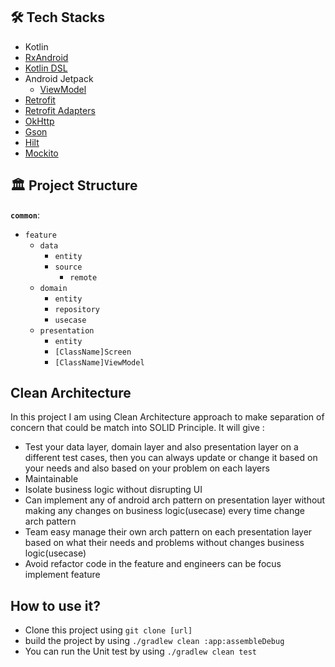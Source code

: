 ## 🛠 Tech Stacks

- Kotlin
- [RxAndroid](https://github.com/ReactiveX/RxAndroid)
- [Kotlin DSL](https://docs.gradle.org/current/userguide/kotlin_dsl.html)
- Android Jetpack
  - [ViewModel](https://developer.android.com/topic/libraries/architecture/viewmodel?gclid=CjwKCAjwvNaYBhA3EiwACgndgjUoa6vdlcCNKAF9x1TQVGibh7eKA2BieACmNWUhWw2Sr-Fo37glTRoCH20QAvD_BwE&gclsrc=aw.ds)
- [Retrofit](https://github.com/square/retrofit)
- [Retrofit Adapters](https://github.com/skydoves/retrofit-adapters)
- [OkHttp](https://github.com/square/okhttp)
- [Gson](https://github.com/google/gson)
- [Hilt](https://dagger.dev/hilt/)
- [Mockito](https://site.mockito.org/)

## 🏛️ Project Structure

**`common`**:

* `feature`
  - `data`
      - `entity`
      - `source`
        - `remote`
  - `domain`
      - `entity`
      - `repository`
      - `usecase`
  - `presentation`
      - `entity`
      - `[ClassName]Screen`
      - `[ClassName]ViewModel`

Clean Architecture
------
In this project I am using Clean Architecture approach to make separation of concern that could be match into SOLID Principle. It will give :
- Test your data layer, domain layer and also presentation layer on a different test cases, then you can always update or change it based on your needs and also based on your problem on each layers
- Maintainable 
- Isolate business logic without disrupting UI
- Can implement any of android arch pattern on presentation layer without making any changes on business logic(usecase) every time change arch pattern
- Team easy manage their own arch pattern on each presentation layer based on what their needs and problems without changes business logic(usecase)
- Avoid refactor code in the feature and engineers can be focus implement feature

How to use it?
------
- Clone this project using `git clone [url]`
- build the project by using `./gradlew clean :app:assembleDebug`
- You can run the Unit test by using `./gradlew clean test`
